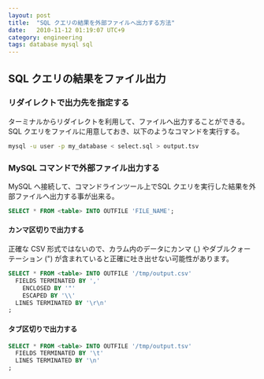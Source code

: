 ```yaml
---
layout: post
title:  "SQL クエリの結果を外部ファイルへ出力する方法"
date:   2010-11-12 01:19:07 UTC+9
category: engineering
tags: database mysql sql
---
```



## SQL クエリの結果をファイル出力

### リダイレクトで出力先を指定する

ターミナルからリダイレクトを利用して、ファイルへ出力することができる。SQL クエリをファイルに用意しておき、以下のようなコマンドを実行する。

```sh
mysql -u user -p my_database < select.sql > output.tsv
```

### MySQL コマンドで外部ファイル出力する

MySQL へ接続して、コマンドラインツール上でSQL クエリを実行した結果を外部ファイルへ出力する事が出来る。

```sql
SELECT * FROM <table> INTO OUTFILE 'FILE_NAME';
```

#### カンマ区切りで出力する

正確な CSV 形式ではないので、カラム内のデータにカンマ (,) やダブルクォーテーション (") が含まれていると正確に吐き出せない可能性があります。

```sql
SELECT * FROM <table> INTO OUTFILE '/tmp/output.csv'
  FIELDS TERMINATED BY ','
    ENCLOSED BY '"'
    ESCAPED BY '\\'
  LINES TERMINATED BY '\r\n'
;
```

#### タブ区切りで出力する

```sql
SELECT * FROM <table> INTO OUTFILE '/tmp/output.tsv'
  FIELDS TERMINATED BY '\t'
  LINES TERMINATED BY '\n'
;
```
